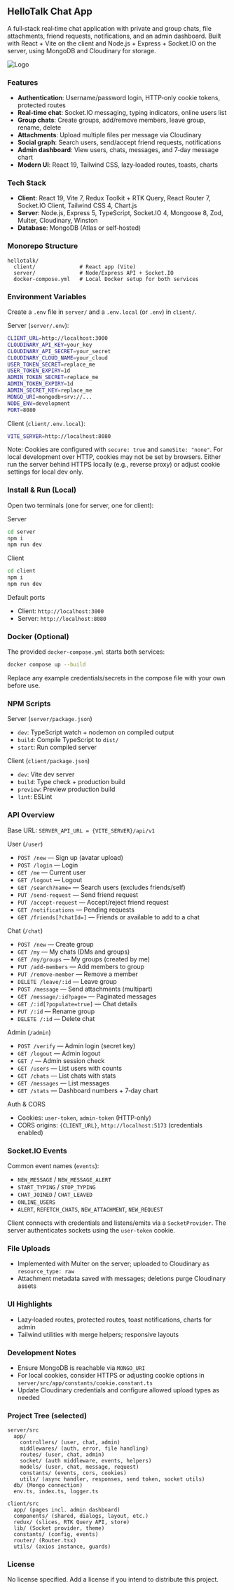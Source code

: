 ## HelloTalk Chat App

A full‑stack real‑time chat application with private and group chats, file attachments, friend requests, notifications, and an admin dashboard. Built with React + Vite on the client and Node.js + Express + Socket.IO on the server, using MongoDB and Cloudinary for storage.

![Logo](public/logo.png)

### Features

- **Authentication**: Username/password login, HTTP‑only cookie tokens, protected routes
- **Real‑time chat**: Socket.IO messaging, typing indicators, online users list
- **Group chats**: Create groups, add/remove members, leave group, rename, delete
- **Attachments**: Upload multiple files per message via Cloudinary
- **Social graph**: Search users, send/accept friend requests, notifications
- **Admin dashboard**: View users, chats, messages, and 7‑day message chart
- **Modern UI**: React 19, Tailwind CSS, lazy‑loaded routes, toasts, charts

### Tech Stack

- **Client**: React 19, Vite 7, Redux Toolkit + RTK Query, React Router 7, Socket.IO Client, Tailwind CSS 4, Chart.js
- **Server**: Node.js, Express 5, TypeScript, Socket.IO 4, Mongoose 8, Zod, Multer, Cloudinary, Winston
- **Database**: MongoDB (Atlas or self‑hosted)

### Monorepo Structure

```text
hellotalk/
  client/              # React app (Vite)
  server/              # Node/Express API + Socket.IO
  docker-compose.yml   # Local Docker setup for both services
```

### Environment Variables

Create a `.env` file in `server/` and a `.env.local` (or `.env`) in `client/`.

Server (`server/.env`):

```bash
CLIENT_URL=http://localhost:3000
CLOUDINARY_API_KEY=your_key
CLOUDINARY_API_SECRET=your_secret
CLOUDINARY_CLOUD_NAME=your_cloud
USER_TOKEN_SECRET=replace_me
USER_TOKEN_EXPIRY=1d
ADMIN_TOKEN_SECRET=replace_me
ADMIN_TOKEN_EXPIRY=1d
ADMIN_SECRET_KEY=replace_me
MONGO_URI=mongodb+srv://...
NODE_ENV=development
PORT=8080
```

Client (`client/.env.local`):

```bash
VITE_SERVER=http://localhost:8080
```

Note: Cookies are configured with `secure: true` and `sameSite: "none"`. For local development over HTTP, cookies may not be set by browsers. Either run the server behind HTTPS locally (e.g., reverse proxy) or adjust cookie settings for local dev only.

### Install & Run (Local)

Open two terminals (one for server, one for client):

Server

```bash
cd server
npm i
npm run dev
```

Client

```bash
cd client
npm i
npm run dev
```

Default ports

- Client: `http://localhost:3000`
- Server: `http://localhost:8080`

### Docker (Optional)

The provided `docker-compose.yml` starts both services:

```bash
docker compose up --build
```

Replace any example credentials/secrets in the compose file with your own before use.

### NPM Scripts

Server (`server/package.json`)

- `dev`: TypeScript watch + nodemon on compiled output
- `build`: Compile TypeScript to `dist/`
- `start`: Run compiled server

Client (`client/package.json`)

- `dev`: Vite dev server
- `build`: Type check + production build
- `preview`: Preview production build
- `lint`: ESLint

### API Overview

Base URL: `SERVER_API_URL = {VITE_SERVER}/api/v1`

User (`/user`)

- `POST /new` — Sign up (avatar upload)
- `POST /login` — Login
- `GET /me` — Current user
- `GET /logout` — Logout
- `GET /search?name=` — Search users (excludes friends/self)
- `PUT /send-request` — Send friend request
- `PUT /accept-request` — Accept/reject friend request
- `GET /notifications` — Pending requests
- `GET /friends[?chatId=]` — Friends or available to add to a chat

Chat (`/chat`)

- `POST /new` — Create group
- `GET /my` — My chats (DMs and groups)
- `GET /my/groups` — My groups (created by me)
- `PUT /add-members` — Add members to group
- `PUT /remove-member` — Remove a member
- `DELETE /leave/:id` — Leave group
- `POST /message` — Send attachments (multipart)
- `GET /message/:id?page=` — Paginated messages
- `GET /:id[?populate=true]` — Chat details
- `PUT /:id` — Rename group
- `DELETE /:id` — Delete chat

Admin (`/admin`)

- `POST /verify` — Admin login (secret key)
- `GET /logout` — Admin logout
- `GET /` — Admin session check
- `GET /users` — List users with counts
- `GET /chats` — List chats with stats
- `GET /messages` — List messages
- `GET /stats` — Dashboard numbers + 7‑day chart

Auth & CORS

- Cookies: `user-token`, `admin-token` (HTTP‑only)
- CORS origins: `{CLIENT_URL}`, `http://localhost:5173` (credentials enabled)

### Socket.IO Events

Common event names (`events`):

- `NEW_MESSAGE` / `NEW_MESSAGE_ALERT`
- `START_TYPING` / `STOP_TYPING`
- `CHAT_JOINED` / `CHAT_LEAVED`
- `ONLINE_USERS`
- `ALERT`, `REFETCH_CHATS`, `NEW_ATTACHMENT`, `NEW_REQUEST`

Client connects with credentials and listens/emits via a `SocketProvider`. The server authenticates sockets using the `user-token` cookie.

### File Uploads

- Implemented with Multer on the server; uploaded to Cloudinary as `resource_type: raw`
- Attachment metadata saved with messages; deletions purge Cloudinary assets

### UI Highlights

- Lazy‑loaded routes, protected routes, toast notifications, charts for admin
- Tailwind utilities with merge helpers; responsive layouts

### Development Notes

- Ensure MongoDB is reachable via `MONGO_URI`
- For local cookies, consider HTTPS or adjusting cookie options in `server/src/app/constants/cookie.constant.ts`
- Update Cloudinary credentials and configure allowed upload types as needed

### Project Tree (selected)

```text
server/src
  app/
    controllers/ (user, chat, admin)
    middlewares/ (auth, error, file handling)
    routes/ (user, chat, admin)
    socket/ (auth middleware, events, helpers)
    models/ (user, chat, message, request)
    constants/ (events, cors, cookies)
    utils/ (async handler, responses, send token, socket utils)
  db/ (Mongo connection)
  env.ts, index.ts, logger.ts

client/src
  app/ (pages incl. admin dashboard)
  components/ (shared, dialogs, layout, etc.)
  redux/ (slices, RTK Query API, store)
  lib/ (Socket provider, theme)
  constants/ (config, events)
  router/ (Router.tsx)
  utils/ (axios instance, guards)
```

### License

No license specified. Add a license if you intend to distribute this project.
